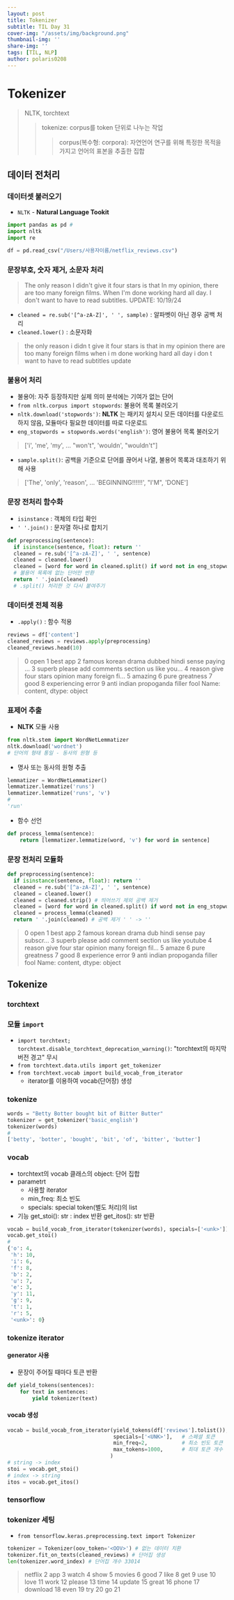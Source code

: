 ```yaml
---
layout: post
title: Tokenizer
subtitle: TIL Day 31
cover-img: "/assets/img/background.png"
thumbnail-img: ''
share-img: ''
tags: [TIL, NLP]
author: polaris0208
---
```


# Tokenizer
> NLTK, torchtext
>> tokenize: corpus를 token 단위로 나누는 작업
>>> corpus(복수형: corpora): 자연언어 연구를 위해 특정한 목적을 가지고 언어의 표본을 추출한 집합

## 데이터 전처리
### 데이터셋 불러오기
- `NLTK` - **Natural Language Tookit**

```py
import pandas as pd # 
import nltk
import re

df = pd.read_csv("/Users/사용자이름/netflix_reviews.csv") 
```

### 문장부호, 숫자 제거, 소문자 처리

>The only reason I didn't give it four stars is that In my opinion, there are too many foreign films. When I'm done working hard all day. I don't want to have to read subtitles. UPDATE: 10/19/24

- `cleaned = re.sub('[^a-zA-Z]', ' ', sample)` : 알파벳이 아닌 경우 공백 처리
- `cleaned.lower()` : 소문자화

>the only reason i didn t give it four stars is that in my opinion  there are too many foreign films  when i m done working hard all day  i don t want to have to read subtitles  update

### 불용어 처리
- 불용어: 자주 등장하지만 실제 의미 분석에는 기여가 없는 단어
- `from nltk.corpus import stopwords`: 불용어 목록 불러오기
- `nltk.download('stopwords')`: **NLTK** 는 패키지 설치시 모든 데이터를 다운로드하지 않음, 모듈마다 필요한 데이터를 따로 다운로드
- `eng_stopwords = stopwords.words('english')`: 영어 불용어 목록 불러오기
> ['i',
 'me',
 'my',
 ...
 "won't",
 'wouldn',
 "wouldn't"]
- `sample.split()`: 공백을 기준으로 단어를 끊어서 나열, 불용어 목록과 대조하기 위해 사용
> ['The',
 'only',
 'reason',
 ...
 'BEGINNING!!!!!!',
 "I'M",
 'DONE']

### 문장 전처리 함수화
- `isinstance` : 객체의 타입 확인
- `' '.join()` : 문자열 하나로 합치기

```py
def preprocessing(sentence):
  if isinstance(sentence, float): return '' 
  cleaned = re.sub('[^a-zA-Z]', ' ', sentence)
  cleaned = cleaned.lower()
  cleaned = [word for word in cleaned.split() if word not in eng_stopwords ] 
  # 불용어 목록에 없는 단어만 반환
  return ' '.join(cleaned)
  # .split() 처리한 것 다시 붙여주기
```

### 데이터셋 전체 적용
- `.apply()` : 함수 적용

```py
reviews = df['content']
cleaned_reviews = reviews.apply(preprocessing)
cleaned_reviews.head(10)
```

> 0                                                 open
  1                                             best app
  2    famous korean drama dubbed hindi sense paying ...
  3    superb please add comments section us like you...
  4    reason give four stars opinion many foreign fi...
  5                                              amazing
  6                                       pure greatness
  7                                                 good
  8                                   experiencing error
  9                   anti indian propoganda filler fool
  Name: content, dtype: object

### 표제어 추출
- **NLTK** 모듈 사용

```py
from nltk.stem import WordNetLemmatizer 
nltk.download('wordnet')
# 단어의 형태 통일 - 동사의 원형 등
```
- 명사 또는 동사의 원형 추출

```py
lemmatizer = WordNetLemmatizer()
lemmatizer.lemmatize('runs')
lemmatizer.lemmatize('runs', 'v')
#
'run'
```

- 함수 선언

```py
def process_lemma(sentence):
    return [lemmatizer.lemmatize(word, 'v') for word in sentence]
```

### 문장 전처리 모듈화

```py
def preprocessing(sentence):
  if isinstance(sentence, float): return ''
  cleaned = re.sub('[^a-zA-Z]', ' ', sentence)
  cleaned = cleaned.lower()
  cleaned = cleaned.strip() # 띄어쓰기 제외 공백 제거
  cleaned = [word for word in cleaned.split() if word not in eng_stopwords ]
  cleaned = process_lemma(cleaned)
  return ' '.join(cleaned) # 공백 제거 ' ' -> ''
```

> 0                                                 open
  1                                             best app
  2    famous korean drama dub hindi sense pay subscr...
  3    superb please add comment section us like youtube
  4    reason give four star opinion many foreign fil...
  5                                                amaze
  6                                       pure greatness
  7                                                 good
  8                                     experience error
  9                   anti indian propoganda filler fool
  Name: content, dtype: object

## Tokenize

### torchtext
### 모듈 `import`
- `import torchtext; torchtext.disable_torchtext_deprecation_warning()`: "torchtext의 마지막 버전 경고" 무시
- `from torchtext.data.utils import get_tokenizer`
- `from torchtext.vocab import build_vocab_from_iterator`
  - iterator를 이용하여 vocab(단어장) 생성

  
### tokenize

  ```py
  words = "Betty Botter bought bit of Bitter Butter"
  tokenizer = get_tokenizer('basic_english')
  tokenizer(words)
  # 
  ['betty', 'botter', 'bought', 'bit', 'of', 'bitter', 'butter']
  ```

### vocab
- torchtext의 vocab 클래스의 object: 단어 집합
- parametrt
  - 사용할 iterator
  - min_freq: 최소 빈도
  - specials: special token(별도 처리)의 list
- 기능
get_stoi(): str : index 반환
get_itos(): str 반환

```py
vocab = build_vocab_from_iterator(tokenizer(words), specials=['<unk>'])
vocab.get_stoi() 
#
{'o': 4,
 'h': 10,
 'i': 6,
 'f': 8,
 'b': 2,
 'u': 7,
 'e': 3,
 'y': 11,
 'g': 9,
 't': 1,
 'r': 5,
 '<unk>': 0}
 ```

### tokenize iterator
#### generator 사용
- 문장이 주어질 때마다 토큰 반환

```py
def yield_tokens(sentences):
    for text in sentences:
        yield tokenizer(text)
```

#### vocab 생성

```py
vocab = build_vocab_from_iterator(yield_tokens(df['reviews'].tolist()), 
                                  specials=['<UNK>'],   # 스페셜 토큰
                                  min_freq=2,           # 최소 빈도 토큰
                                  max_tokens=1000,      # 최대 토큰 개수
                                 )
# string -> index
stoi = vocab.get_stoi()
# index -> string
itos = vocab.get_itos()
```

### tensorflow

### tokenizer 세팅
- `from tensorflow.keras.preprocessing.text import Tokenizer`

```py
tokenizer = Tokenizer(oov_token='<OOV>') # 없는 데이터 치환
tokenizer.fit_on_texts(cleaned_reviews) # 단어집 생성
len(tokenizer.word_index) # 단어집 개수 33014
```

> netflix 2
  app 3
  watch 4
  show 5
  movies 6
  good 7
  like 8
  get 9
  use 10
  love 11
  work 12
  please 13
  time 14
  update 15
  great 16
  phone 17
  download 18
  even 19
  try 20
  go 21
